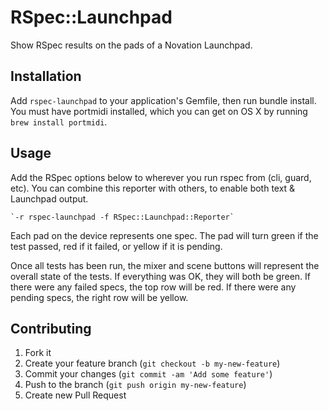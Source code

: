 # RSpec::Launchpad

Show RSpec results on the pads of a Novation Launchpad.

## Installation

Add `rspec-launchpad` to your application's Gemfile, then run bundle install. You must have portmidi installed, which you can get on OS X by running `brew install portmidi`.

## Usage

Add the RSpec options below to wherever you run rspec from (cli, guard, etc). You can combine this reporter with others, to enable both text & Launchpad output.

    `-r rspec-launchpad -f RSpec::Launchpad::Reporter`

Each pad on the device represents one spec. The pad will turn green if the test passed, red if it failed, or yellow if it is pending.

Once all tests has been run, the mixer and scene buttons will represent the overall state of the tests. If everything was OK, they will both be green. If there were any failed specs, the top row will be red. If there were any pending specs, the right row will be yellow.

## Contributing

1. Fork it
2. Create your feature branch (`git checkout -b my-new-feature`)
3. Commit your changes (`git commit -am 'Add some feature'`)
4. Push to the branch (`git push origin my-new-feature`)
5. Create new Pull Request